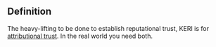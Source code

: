 ## Definition
The heavy-lifting to be done to establish reputational trust, KERI is for [attributional trust](attributional-trust). In the real world you need both.
